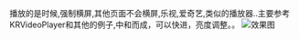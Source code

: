 播放的是时候,强制横屏,其他页面不会横屏,乐视,爱奇艺,类似的播放器..主要参考KRVideoPlayer和其他的例子,中和而成，可以快进，亮度调整。。
![效果图](https://cloud.githubusercontent.com/assets/3974508/12646311/2c08ed6c-c60a-11e5-9f72-9336f075925f.jpg)
